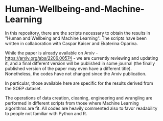 # Human-Wellbeing-and-Machine-Learning
In this repository, there are the scripts necessary to obtain the results in "Human and Wellbeing and Machine Learning". The scripts have been written in collaboration with Caspar Kaiser and Ekaterina Oparina. 

While the paper is already available on Arxiv - https://arxiv.org/abs/2206.00574 - we are currently reviewing and updating it, and a final different version
will be published in some journal (the finally published version of the paper may even have a different title). Nonetheless, the codes have not changed since the Arxiv publication.   

In particular, those available here are specific for the results derived from the SOEP dataset. 

The operations of data creation, cleaning, engineering and wrangling are performed in different scripts from those where Machine Learning algorithms are fit. All codes are heavily commented also to favor readability to people not familiar with Python and R.
